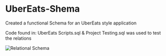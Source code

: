 # UberEats-Shema
Created a functional Schema for an UberEats style application

Code found in: UberEats Scripts.sql & Project Testing.sql was used to test the relations

![Relational Schema](https://github.com/GamingSlayerNS/UberEats-Shema/assets/63477484/f9211c3a-a22b-4d8d-831a-f10b073ba946)
